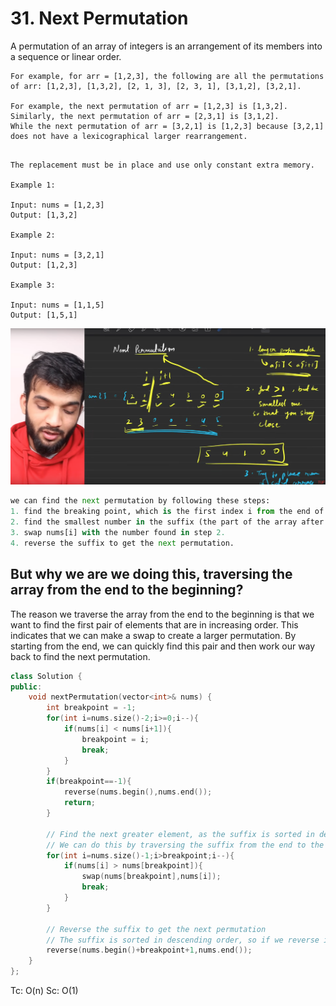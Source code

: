 # 31. Next Permutation
A permutation of an array of integers is an arrangement of its members into a sequence or linear order.

    For example, for arr = [1,2,3], the following are all the permutations of arr: [1,2,3], [1,3,2], [2, 1, 3], [2, 3, 1], [3,1,2], [3,2,1].

    For example, the next permutation of arr = [1,2,3] is [1,3,2].
    Similarly, the next permutation of arr = [2,3,1] is [3,1,2].
    While the next permutation of arr = [3,2,1] is [1,2,3] because [3,2,1] does not have a lexicographical larger rearrangement.

``` Given an array of integers nums, find the next permutation of nums.

The replacement must be in place and use only constant extra memory.

Example 1:

Input: nums = [1,2,3]
Output: [1,3,2]

Example 2:

Input: nums = [3,2,1]
Output: [1,2,3]

Example 3:

Input: nums = [1,1,5]
Output: [1,5,1]
```

![alt text](image-4.png)

```python
we can find the next permutation by following these steps:
1. find the breaking point, which is the first index i from the end of the array such that nums[i] < nums[i + 1]. If no such index exists, it means we are at the last permutation, so we reverse the entire array to get the first permutation.
2. find the smallest number in the suffix (the part of the array after the breaking point) that is just greater than nums[i]. This will be the number we swap with nums[i].
3. swap nums[i] with the number found in step 2.
4. reverse the suffix to get the next permutation.
```


## But why we are we doing this, traversing the array from the end to the beginning?
The reason we traverse the array from the end to the beginning is that we want to find the first pair of elements that are in increasing order. This indicates that we can make a swap to create a larger permutation. By starting from the end, we can quickly find this pair and then work our way back to find the next permutation.


```cpp
class Solution {
public:
    void nextPermutation(vector<int>& nums) {
        int breakpoint = -1;
        for(int i=nums.size()-2;i>=0;i--){
            if(nums[i] < nums[i+1]){
                breakpoint = i;
                break;
            }
        }
        if(breakpoint==-1){
            reverse(nums.begin(),nums.end());
            return;
        }

        // Find the next greater element, as the suffix is sorted in descending order then the first element which is greater than nums[breakpoint] will be the next greater element
        // We can do this by traversing the suffix from the end to the beginning
        for(int i=nums.size()-1;i>breakpoint;i--){
            if(nums[i] > nums[breakpoint]){
                swap(nums[breakpoint],nums[i]);
                break;
            }
        }

        // Reverse the suffix to get the next permutation
        // The suffix is sorted in descending order, so if we reverse it, it will be sorted in ascending order, because the next permutation is the smallest permutation that is greater than the current permutation
        reverse(nums.begin()+breakpoint+1,nums.end());
    }
};
```

Tc: O(n)
Sc: O(1)
